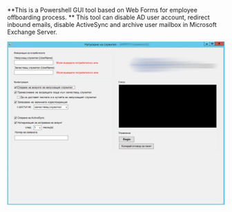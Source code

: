 **This is a Powershell GUI tool based on Web Forms for employee offboarding process.
**
This tool can disable AD user account, redirect inbound emails, disable ActiveSync and archive user mailbox in Microsoft Exchange Server.

![Alt text](https://github.com/EugeneObruchkov/powershell-fired-user-form/blob/main/FiredUserForm_screenshot.jpg?raw=true)
